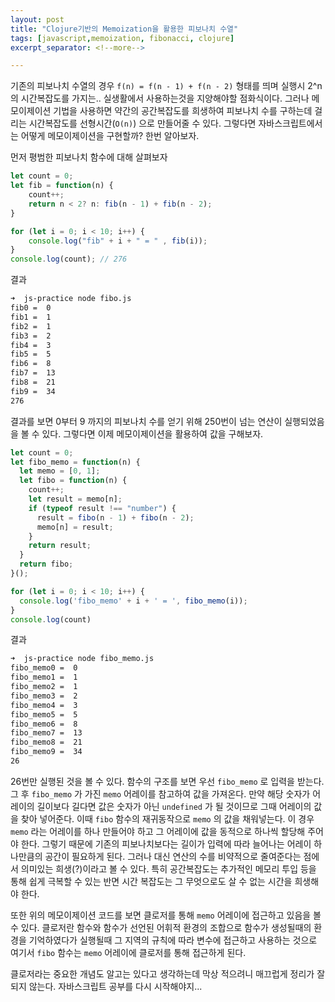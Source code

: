 ```yaml
---
layout: post
title: "Clojure기반의 Memoization을 활용한 피보나치 수열"
tags: [javascript,memoization, fibonacci, clojure]
excerpt_separator: <!--more-->

---
```


기존의 피보나치 수열의 경우 `f(n) = f(n - 1) + f(n - 2)` 형태를 띄며 실행시 2^n의 시간복잡도를 가지는.. 실생활에서 사용하는것을 지양해야할 점화식이다. 그러나 메모이제이션 기법을 사용하면 약간의 공간복잡도를 희생하여 피보나치 수를 구하는데 걸리는 시간복잡도를 선형시간(`O(n)`) 으로 만들어줄 수 있다. 그렇다면 자바스크립트에서는 어떻게 메모이제이션을 구현할까? 한번 알아보자.

먼저 평범한 피보나치 함수에 대해 살펴보자

```jsx
let count = 0;
let fib = function(n) {
	count++;
	return n < 2? n: fib(n - 1) + fib(n - 2);
}

for (let i = 0; i < 10; i++) {
	console.log("fib" + i + " = " , fib(i));
}
console.log(count); // 276
```

결과

```bash
➜  js-practice node fibo.js
fib0 =  0
fib1 =  1
fib2 =  1
fib3 =  2
fib4 =  3
fib5 =  5
fib6 =  8
fib7 =  13
fib8 =  21
fib9 =  34
276
```

결과를 보면 0부터 9 까지의 피보나치 수를 얻기 위해 250번이 넘는 연산이 실행되었음을 볼 수 있다. 그렇다면 이제 메모이제이션을 활용하여 값을 구해보자.

```jsx
let count = 0;
let fibo_memo = function(n) {
  let memo = [0, 1];
  let fibo = function(n) {
    count++;
    let result = memo[n];
    if (typeof result !== "number") {
      result = fibo(n - 1) + fibo(n - 2);
      memo[n] = result;
    }
    return result;
  }
  return fibo;
}();

for (let i = 0; i < 10; i++) {
  console.log('fibo_memo' + i + ' = ', fibo_memo(i));
}
console.log(count)
```

결과

```bash
➜  js-practice node fibo_memo.js
fibo_memo0 =  0
fibo_memo1 =  1
fibo_memo2 =  1
fibo_memo3 =  2
fibo_memo4 =  3
fibo_memo5 =  5
fibo_memo6 =  8
fibo_memo7 =  13
fibo_memo8 =  21
fibo_memo9 =  34
26
```

26번만 실행된 것을 볼 수 있다. 함수의 구조를 보면 우선 `fibo_memo` 로 입력을 받는다. 그 후 `fibo_memo` 가 가진 `memo` 어레이를 참고하여 값을 가져온다. 만약 해당 숫자가 어레이의 길이보다 길다면 값은 숫자가 아닌 `undefined` 가 될 것이므로 그때 어레이의 값을 찾아 넣어준다. 이때 `fibo` 함수의 재귀동작으로 `memo` 의 값을 채워넣는다.  이 경우 `memo`  라는 어레이를 하나 만들어야 하고 그 어레이에 값을 동적으로 하나씩 할당해 주어야 한다. 그렇기 때문에 기존의 피보나치보다는 길이가 입력에 따라 늘어나는 어레이 하나만큼의 공간이 필요하게 된다. 그러나 대신 연산의 수를 비약적으로 줄여준다는 점에서 의미있는 희생(?)이라고 볼 수 있다. 특히 공간복잡도는 추가적인 메모리 투입 등을 통해 쉽게 극복할 수 있는 반면 시간 복잡도는 그 무엇으로도 살 수 없는 시간을 희생해야 한다. 

또한 위의 메모이제이션 코드를 보면 클로저를 통해 `memo` 어레이에 접근하고 있음을 볼 수 있다. 클로저란 함수와 함수가 선언된 어휘적 환경의 조합으로 함수가 생성될때의 환경을 기억하였다가 실행될때 그 지역의 규칙에 따라 변수에 접근하고 사용하는 것으로 여기서 `fibo` 함수는 `memo` 어레이에 클로저를 통해 접근하게 된다.

클로저라는 중요한 개념도 알고는 있다고 생각하는데 막상 적으려니 매끄럽게 정리가 잘 되지 않는다. 자바스크립트 공부를 다시 시작해야지...